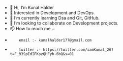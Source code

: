 - 👋 Hi, I’m Kunal Halder
- 👀 Interested in Development and DevOps.
- 🌱 I’m currently learning Dsa and Git, GitHub.
- 💞️ I’m looking to collaborate on Development projects.
- 📫 How to reach me ...
-         email :- kunalhalder177@gmail.com
-         twitter :- https://twitter.com/iamKunal_26?t=F_93SpEdIFKpzQHFyh-6bQ&s=01

<!---
kunal-halder577/kunal-halder577 is a ✨ special ✨ repository because its `README.md` (this file) appears on your GitHub profile.
You can click the Preview link to take a look at your changes.
--->
